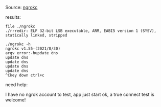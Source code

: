 Source: [ngrokc](https://github.com/dosgo/ngrok-c)

results:

	file ./ngrokc
	./rrredir: ELF 32-bit LSB executable, ARM, EABI5 version 1 (SYSV), statically linked, stripped


```
./ngrokc -h
ngrokc v1.55-(2021/8/30)
argv error:-hupdate dns
update dns
update dns
update dns
update dns
^Ckey down ctrl+c
```



need help:

I have no ngrok account to test, app just start ok, a true connect test is welcome!